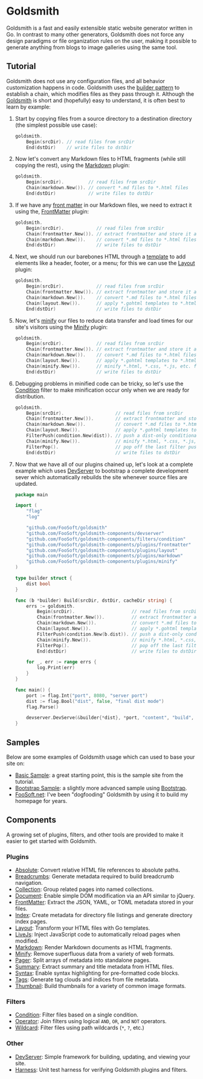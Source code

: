 # Goldsmith

Goldsmith is a fast and easily extensible static website generator written in Go. In contrast to many other generators,
Goldsmith does not force any design paradigms or file organization rules on the user, making it possible to generate
anything from blogs to image galleries using the same tool.

## Tutorial

Goldsmith does not use any configuration files, and all behavior customization happens in code. Goldsmith uses the
[builder pattern](https://en.wikipedia.org/wiki/Builder_pattern) to establish a chain, which modifies files as they pass
through it. Although the [Goldsmith](https://godoc.org/github.com/FooSoft/goldsmith) is short and (hopefully) easy to
understand, it is often best to learn by example:

1.  Start by copying files from a source directory to a destination directory (the simplest possible use case):

    ```go
    goldsmith.
        Begin(srcDir). // read files from srcDir
        End(dstDir)    // write files to dstDir
    ```

2.  Now let's convert any Markdown files to HTML fragments (while still copying the rest), using the
    [Markdown](https://godoc.org/github.com/FooSoft/goldsmith-components/plugins/markdown) plugin:

    ```go
    goldsmith.
        Begin(srcDir).         // read files from srcDir
        Chain(markdown.New()). // convert *.md files to *.html files
        End(dstDir)            // write files to dstDir
    ```

3.  If we have any
    [front matter](https://raw.githubusercontent.com/FooSoft/goldsmith-samples/master/basic/content/index.md) in our
    Markdown files, we need to extract it using the,
    [FrontMatter](https://godoc.org/github.com/FooSoft/goldsmith-components/plugins/frontmatter) plugin:

    ```go
    goldsmith.
        Begin(srcDir).            // read files from srcDir
        Chain(frontmatter.New()). // extract frontmatter and store it as metadata
        Chain(markdown.New()).    // convert *.md files to *.html files
        End(dstDir)               // write files to dstDir
    ```

4.  Next, we should run our barebones HTML through a
    [template](https://raw.githubusercontent.com/FooSoft/goldsmith-samples/master/basic/content/layouts/basic.gohtml) to
    add elements like a header, footer, or a menu; for this we can use the
    [Layout](https://godoc.org/github.com/FooSoft/goldsmith-components/plugins/frontmatter) plugin:

    ```go
    goldsmith.
        Begin(srcDir).            // read files from srcDir
        Chain(frontmatter.New()). // extract frontmatter and store it as metadata
        Chain(markdown.New()).    // convert *.md files to *.html files
        Chain(layout.New()).      // apply *.gohtml templates to *.html files
        End(dstDir)               // write files to dstDir
    ```

5.  Now, let's [minify](https://en.wikipedia.org/wiki/Minification_(programming)) our files to reduce data transfer and
    load times for our site's visitors using the
    [Minify](https://godoc.org/github.com/FooSoft/goldsmith-components/plugins/minify) plugin:

    ```go
    goldsmith.
        Begin(srcDir).            // read files from srcDir
        Chain(frontmatter.New()). // extract frontmatter and store it as metadata
        Chain(markdown.New()).    // convert *.md files to *.html files
        Chain(layout.New()).      // apply *.gohtml templates to *.html files
        Chain(minify.New()).      // minify *.html, *.css, *.js, etc. files
        End(dstDir)               // write files to dstDir
    ```

6.  Debugging problems in minified code can be tricky, so let's use the
    [Condition](https://godoc.org/github.com/FooSoft/goldsmith-components/filters/condition) filter to make minification
    occur only when we are ready for distribution.

    ```go
    goldsmith.
        Begin(srcDir).                   // read files from srcDir
        Chain(frontmatter.New()).        // extract frontmatter and store it as metadata
        Chain(markdown.New()).           // convert *.md files to *.html files
        Chain(layout.New()).             // apply *.gohtml templates to *.html files
        FilterPush(condition.New(dist)). // push a dist-only conditional filter onto the stack
        Chain(minify.New()).             // minify *.html, *.css, *.js, etc. files
        FilterPop().                     // pop off the last filter pushed onto the stack
        End(dstDir)                      // write files to dstDir
    ```

7.  Now that we have all of our plugins chained up, let's look at a complete example which uses
    [DevServer](https://godoc.org/github.com/FooSoft/goldsmith-components/devserver) to bootstrap a complete development
    sever which automatically rebuilds the site whenever source files are updated.

    ```go
    package main

    import (
        "flag"
        "log"

        "github.com/FooSoft/goldsmith"
        "github.com/FooSoft/goldsmith-components/devserver"
        "github.com/FooSoft/goldsmith-components/filters/condition"
        "github.com/FooSoft/goldsmith-components/plugins/frontmatter"
        "github.com/FooSoft/goldsmith-components/plugins/layout"
        "github.com/FooSoft/goldsmith-components/plugins/markdown"
        "github.com/FooSoft/goldsmith-components/plugins/minify"
    )

    type builder struct {
        dist bool
    }

    func (b *builder) Build(srcDir, dstDir, cacheDir string) {
        errs := goldsmith.
            Begin(srcDir).                     // read files from srcDir
            Chain(frontmatter.New()).          // extract frontmatter and store it as metadata
            Chain(markdown.New()).             // convert *.md files to *.html files
            Chain(layout.New()).               // apply *.gohtml templates to *.html files
            FilterPush(condition.New(b.dist)). // push a dist-only conditional filter onto the stack
            Chain(minify.New()).               // minify *.html, *.css, *.js, etc. files
            FilterPop().                       // pop off the last filter pushed onto the stack
            End(dstDir)                        // write files to dstDir

        for _, err := range errs {
            log.Print(err)
        }
    }

    func main() {
        port := flag.Int("port", 8080, "server port")
        dist := flag.Bool("dist", false, "final dist mode")
        flag.Parse()

        devserver.DevServe(&builder{*dist}, *port, "content", "build", "cache")
    }
    ```

## Samples

Below are some examples of Goldsmith usage which can used to base your site on:

*   [Basic Sample](https://github.com/FooSoft/goldsmith-samples/tree/master/basic): a great starting point, this is the
    sample site from the tutorial.
*   [Bootstrap Sample](https://github.com/FooSoft/goldsmith-samples/tree/master/bootstrap): a slightly more advanced
    sample using [Bootstrap](https://getbootstrap.com/).
*   [FooSoft.net](https://foosoft.net/projects/goldsmith): I've been "dogfooding" Goldsmith by using it to build
    my homepage for years.

## Components

A growing set of plugins, filters, and other tools are provided to make it easier to get started with Goldsmith.

### Plugins

*   [Absolute](https://godoc.org/github.com/FooSoft/goldsmith-components/plugins/absolute): Convert relative HTML file
    references to absolute paths.
*   [Breadcrumbs](https://godoc.org/github.com/FooSoft/goldsmith-components/plugins/breadcrumbs): Generate metadata
    required to build breadcrumb navigation.
*   [Collection](https://godoc.org/github.com/FooSoft/goldsmith-components/plugins/collection): Group related pages
    into named collections.
*   [Document](https://godoc.org/github.com/FooSoft/goldsmith-components/plugins/document): Enable simple DOM
    modification via an API similar to jQuery.
*   [FrontMatter](https://godoc.org/github.com/FooSoft/goldsmith-components/plugins/frontmatter): Extract the
    JSON, YAML, or TOML metadata stored in your files.
*   [Index](https://godoc.org/github.com/FooSoft/goldsmith-components/plugins/index): Create metadata for directory file
    listings and generate directory index pages.
*   [Layout](https://godoc.org/github.com/FooSoft/goldsmith-components/plugins/layout): Transform your HTML files with
    Go templates.
*   [LiveJs](https://godoc.org/github.com/FooSoft/goldsmith-components/plugins/livejs): Inject JavaScript code to
    automatically reload pages when modified.
*   [Markdown](https://godoc.org/github.com/FooSoft/goldsmith-components/plugins/markdown): Render Markdown documents
    as HTML fragments.
*   [Minify](https://godoc.org/github.com/FooSoft/goldsmith-components/plugins/minify): Remove superfluous data from a
    variety of web formats.
*   [Pager](https://godoc.org/github.com/FooSoft/goldsmith-components/plugins/pager): Split arrays of metadata into
    standalone pages.
*   [Summary](https://godoc.org/github.com/FooSoft/goldsmith-components/plugins/summary): Extract summary and title
    metadata from HTML files.
*   [Syntax](https://godoc.org/github.com/FooSoft/goldsmith-components/plugins/syntax): Enable syntax highlighting for
    pre-formatted code blocks.
*   [Tags](https://godoc.org/github.com/FooSoft/goldsmith-components/plugins/tags): Generate tag clouds and indices
    from file metadata.
*   [Thumbnail](https://godoc.org/github.com/FooSoft/goldsmith-components/plugins/thumbnail): Build thumbnails for a
    variety of common image formats.

### Filters

*   [Condition](https://godoc.org/github.com/FooSoft/goldsmith-components/filters/condition): Filter files based on a
    single condition.
*   [Operator](https://godoc.org/github.com/FooSoft/goldsmith-components/filters/operator): Join filters using
    logical `AND`, `OR`, and `NOT` operators.
*   [Wildcard](https://godoc.org/github.com/FooSoft/goldsmith-components/filters/wildcard): Filter files using path
    wildcards (`*`, `?`, etc.)

### Other

*   [DevServer](https://godoc.org/github.com/FooSoft/goldsmith-components/devserver): Simple framework for building,
    updating, and viewing your site.
*   [Harness](https://godoc.org/github.com/FooSoft/goldsmith-components/harness): Unit test harness for verifying
    Goldsmith plugins and filters.
